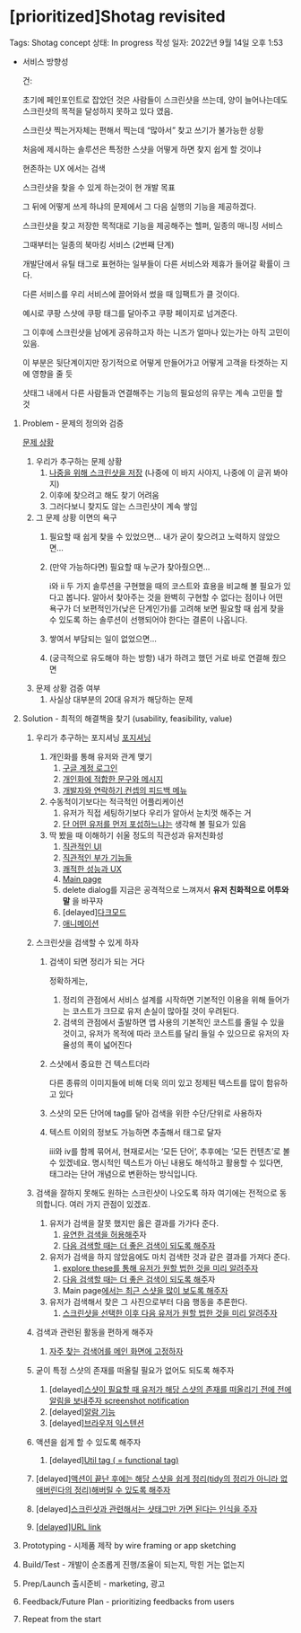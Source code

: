 # [prioritized]Shotag revisited

Tags: Shotag concept
상태: In progress
작성 일자: 2022년 9월 14일 오후 1:53

- 서비스 방향성
    
    건: 
    
    초기에 페인포인트로 잡았던 것은 사람들이 스크린샷을 쓰는데, 양이 늘어나는데도 스크린샷의 목적을 달성하지 못하고 있다 였음.
    
    스크린샷 찍는거자체는 편해서 찍는데 “많아서” 찾고 쓰기가 불가능한 상황
    
    처음에 제시하는 솔루션은 특정한 스샷을 어떻게 하면 찾지 쉽게 할 것이냐
    
    현존하는 UX 에서는 검색
    
    스크린샷을 찾을 수 있게 하는것이 현 개발 목표
    
    그 뒤에 어떻게 쓰게 하냐의 문제에서 그 다음 실행의 기능을 제공하겠다. 
    
    스크린샷을 찾고 저장한 목적대로 기능을 제공해주는 헬퍼, 일종의 매니징 서비스
    
    그때부터는 일종의 북마킹 서비스 (2번째 단계)
    
    개발단에서 유틸 태그로 표현하는 일부들이 다른 서비스와 제휴가 들어갈 확률이 크다. 
    
    다른 서비스를 우리 서비스에 끌어와서 썼을 때 임팩트가 클 것이다.
    
    예시로 쿠팡 스샷에 쿠팡 태그를 달아주고 쿠팡 페이지로 넘겨준다.
    
    그 이후에 스크린샷을 남에게 공유하고자 하는 니즈가 얼마나 있는가는 아직 고민이 있음.
    
    이 부분은 뒷단계이지만 장기적으로 어떻게 만들어가고 어떻게 고객을 타겟하는 지에 영향을 줄 듯
    
    샷태그 내에서 다른 사람들과 연결해주는 기능의 필요성의 유무는 계속 고민을 할 것
    

1. Problem - 문제의 정의와 검증
    
     [문제 상황](%E1%84%86%E1%85%AE%E1%86%AB%E1%84%8C%E1%85%A6%20%E1%84%89%E1%85%A1%E1%86%BC%E1%84%92%E1%85%AA%E1%86%BC%20993aa85ca72d4f2b81d5f8e71b5aa2d3.md) 
    
    1. 우리가 추구하는 문제 상황
        1. [나중을 위해 스크린샷을 저장](%E1%84%86%E1%85%AE%E1%86%AB%E1%84%8C%E1%85%A6%20%E1%84%89%E1%85%A1%E1%86%BC%E1%84%92%E1%85%AA%E1%86%BC%20993aa85ca72d4f2b81d5f8e71b5aa2d3.md) (나중에 이 바지 사야지, 나중에 이 글귀 봐야지)
        2. 이후에 찾으려고 해도 찾기 어려움
        3. 그러다보니 찾지도 않는 스크린샷이 계속 쌓임
    2. 그 문제 상황 이면의 욕구
        1. 필요할 때 쉽게 찾을 수 있었으면…  내가 굳이 찾으려고 노력하지 않았으면…
        2. (만약 가능하다면) 필요할 때 누군가 찾아줬으면…
            
            i와 ii 두 가지 솔루션을 구현했을 때의 코스트와 효용을 비교해 볼 필요가 있다고 봅니다. 알아서 찾아주는 것을 완벽히 구현할 수 없다는 점이나 어떤 욕구가 더 보편적인가(낮은 단계인가)를 고려해 보면 필요할 때 쉽게 찾을 수 있도록 하는 솔루션이 선행되어야 한다는 결론이 나옵니다.
            
        3. 쌓여서 부담되는 일이 없었으면…
        4. (궁극적으로 유도해야 하는 방항) 내가 하려고 했던 거로 바로 연결해 줬으면
    3. 문제 상황 검증 여부
        1. 사실상 대부분의 20대 유저가 해당하는 문제
    
2. Solution - 최적의 해결책을 찾기 (usability, feasibility, value)
    1. 우리가 추구하는 포지셔닝 [포지셔닝](%E1%84%91%E1%85%A9%E1%84%8C%E1%85%B5%E1%84%89%E1%85%A7%E1%84%82%E1%85%B5%E1%86%BC%20e49fd656b47c4b57893039727ec2bf06.md) 
        1. 개인화를 통해 유저와 관계 맺기
            1. [구글 계정 로그인](%E1%84%80%E1%85%AE%E1%84%80%E1%85%B3%E1%86%AF%20%E1%84%80%E1%85%A8%E1%84%8C%E1%85%A5%E1%86%BC%20%E1%84%85%E1%85%A9%E1%84%80%E1%85%B3%E1%84%8B%E1%85%B5%E1%86%AB%209a42740a96674501b0285619c6923626.md)
            2. [개인화에 적합한 문구와 메시지](%E1%84%80%E1%85%A2%E1%84%8B%E1%85%B5%E1%86%AB%E1%84%92%E1%85%AA%E1%84%8B%E1%85%A6%20%E1%84%8C%E1%85%A5%E1%86%A8%E1%84%92%E1%85%A1%E1%86%B8%E1%84%92%E1%85%A1%E1%86%AB%20%E1%84%86%E1%85%AE%E1%86%AB%E1%84%80%E1%85%AE%E1%84%8B%E1%85%AA%20%E1%84%86%E1%85%A6%E1%84%89%E1%85%B5%E1%84%8C%E1%85%B5%20dd149af5e5d546428ed6a42b49ecaf05.md)
            3. [개발자와 연락하기 컨셉의 피드백 메뉴](%E1%84%80%E1%85%A2%E1%84%87%E1%85%A1%E1%86%AF%E1%84%8C%E1%85%A1%E1%84%8B%E1%85%AA%20%E1%84%8B%E1%85%A7%E1%86%AB%E1%84%85%E1%85%A1%E1%86%A8%E1%84%92%E1%85%A1%E1%84%80%E1%85%B5%20%E1%84%8F%E1%85%A5%E1%86%AB%E1%84%89%E1%85%A6%E1%86%B8%E1%84%8B%E1%85%B4%20%E1%84%91%E1%85%B5%E1%84%83%E1%85%B3%E1%84%87%E1%85%A2%E1%86%A8%20%E1%84%86%E1%85%A6%E1%84%82%E1%85%B2%20e7aada122e42450d92b6741b9e1445d2.md)
        2. 수동적이기보다는 적극적인 어플리케이션
            1. 유저가 직접 세팅하기보다 우리가 알아서 눈치껏 해주는 거
            2. [단 어떤 유저를 먼저 포섭하느냐는](%E1%84%89%E1%85%AE%E1%84%92%E1%85%AA%E1%86%A8%E1%84%8E%E1%85%A6%E1%84%8C%E1%85%B3%E1%86%BC%20&%20product%20life%20cycle%20e77d701dbcc44dcbbbec0a62786c5108.md) 생각해 볼 필요가 있음
        3. 딱 봤을 때 이해하기 쉬울 정도의 직관성과 유저친화성
            1. [직관적인 UI](%E1%84%8C%E1%85%B5%E1%86%A8%E1%84%80%E1%85%AA%E1%86%AB%E1%84%8C%E1%85%A5%E1%86%A8%E1%84%8B%E1%85%B5%E1%84%80%E1%85%A9%20%E1%84%90%E1%85%A9%E1%86%BC%E1%84%8B%E1%85%B5%E1%86%AF%E1%84%89%E1%85%A5%E1%86%BC%20%E1%84%8B%E1%85%B5%E1%86%BB%E1%84%82%E1%85%B3%E1%86%AB%20UI%20cd3ea4e985c448b1b1e5d54d5a12074a.md)
            2. [직관적인 부가 기능들](%E1%84%8C%E1%85%B5%E1%86%A8%E1%84%80%E1%85%AA%E1%86%AB%E1%84%8C%E1%85%A5%E1%86%A8%E1%84%8B%E1%85%B5%E1%86%AB%20%E1%84%87%E1%85%AE%E1%84%80%E1%85%A1%20%E1%84%80%E1%85%B5%E1%84%82%E1%85%B3%E1%86%BC%E1%84%83%E1%85%B3%E1%86%AF%2032502030c2544c03bcd208bf6c7b2495.md)
            3. [쾌적한 성능과 UX](%E1%84%8F%E1%85%AB%E1%84%8C%E1%85%A5%E1%86%A8%E1%84%92%E1%85%A1%E1%86%AB%20%E1%84%89%E1%85%A5%E1%86%BC%E1%84%82%E1%85%B3%E1%86%BC%E1%84%80%E1%85%AA%20UX%202afbd38c65344ad1b1d0e4a7a4d1116e.md)
            4. [Main page](Main%20page%2017efaa35856849938c96bb1c63445a07.md)
            5. delete dialog를 지금은 공격적으로 느껴져서 **유저 친화적으로 어투와 말**
            을 바꾸자
            6. [delayed][다크모드](%5Bdelayed%5D%E1%84%83%E1%85%A1%E1%84%8F%E1%85%B3%E1%84%90%E1%85%A6%E1%84%86%E1%85%A1%202d4d4fb47b0c446a97178e3d79340dd2.md)
            7. [애니메이션](%E1%84%8B%E1%85%A2%E1%84%82%E1%85%B5%E1%84%86%E1%85%A6%E1%84%8B%E1%85%B5%E1%84%89%E1%85%A7%E1%86%AB%20cc16adaf2cd04582b5d2b08b5ed47b8b.md)
    2. 스크린샷을 검색할 수 있게 하자
        1. 검색이 되면 정리가 되는 거다
            
            정확하게는,
            1. 정리의 관점에서 서비스 설계를 시작하면 기본적인 이용을 위해 들어가는 코스트가 크므로 유저 손실이 많아질 것이 우려된다.
            2. 검색의 관점에서 출발하면 앱 사용의 기본적인 코스트를 줄일 수 있을 것이고, 유저가 목적에 따라 코스트를 달리 들일 수 있으므로 유저의 자율성의 폭이 넓어진다
            
        2. 스샷에서 중요한 건 텍스트더라
            
            다른 종류의 이미지들에 비해 더욱 의미 있고 정제된 텍스트를 많이 함유하고 있다
            
        3. 스샷의 모든 단어에 tag를 달아 검색을 위한 수단/단위로 사용하자
        4. 텍스트 이외의 정보도 가능하면 추출해서 태그로 달자
            
            iii와 iv를 함께 묶어서, 현재로서는 ‘모든 단어’, 추후에는 ‘모든 컨텐츠’로 볼 수 있겠네요. 명시적인 텍스트가 아닌 내용도 해석하고 활용할 수 있다면, 태그라는 단어 개념으로 변환하는 방식입니다.
            
    3. 검색을 잘하지 못해도 원하는 스크린샷이 나오도록 하자
    여기에는 전적으로 동의합니다. 여러 가지 관점이 있겠죠.
        1. 유저가 검색을 잘못 했지만 옳은 결과를 가가다 준다.
            1. [유연한 검색을 허용해주](%E1%84%8B%E1%85%B2%E1%84%8B%E1%85%A7%E1%86%AB%E1%84%92%E1%85%A1%E1%86%AB%20%E1%84%80%E1%85%A5%E1%86%B7%E1%84%89%E1%85%A2%E1%86%A8%202991dd85ca4e4883b568f926c8edc0b3.md)자
            2. [다음 검색할 때는 더 좋은 검색이 되도록 해주자](%E1%84%83%E1%85%A1%E1%84%8B%E1%85%B3%E1%86%B7%20%E1%84%80%E1%85%A5%E1%86%B7%E1%84%89%E1%85%A2%E1%86%A8%E1%84%92%E1%85%A1%E1%86%AF%20%E1%84%84%E1%85%A2%E1%84%82%E1%85%B3%E1%86%AB%20%E1%84%83%E1%85%A5%20%E1%84%8C%E1%85%A9%E1%87%82%E1%84%8B%E1%85%B3%E1%86%AB%20%E1%84%80%E1%85%A5%E1%86%B7%E1%84%89%E1%85%A2%E1%86%A8%E1%84%8B%E1%85%B5%20%E1%84%83%E1%85%AC%E1%84%83%E1%85%A9%E1%84%85%E1%85%A9%E1%86%A8%20%E1%84%92%20a2d0e778f1254c448ac29a8c822ef9f0.md)
        2. 유저가 검색을 하지 않았음에도 마치 검색한 것과 같은 결과를 가져다 준다.
            1. [explore these를 통해 유저가 원할 법한 것을 미리 알려주자](Explore%20these!%20menu%2039524f913d344ea5a06a7627eef6ed55.md)
            2. [다음 검색할 때는 더 좋은 검색이 되도록 해주](%E1%84%83%E1%85%A1%E1%84%8B%E1%85%B3%E1%86%B7%20%E1%84%80%E1%85%A5%E1%86%B7%E1%84%89%E1%85%A2%E1%86%A8%E1%84%92%E1%85%A1%E1%86%AF%20%E1%84%84%E1%85%A2%E1%84%82%E1%85%B3%E1%86%AB%20%E1%84%83%E1%85%A5%20%E1%84%8C%E1%85%A9%E1%87%82%E1%84%8B%E1%85%B3%E1%86%AB%20%E1%84%80%E1%85%A5%E1%86%B7%E1%84%89%E1%85%A2%E1%86%A8%E1%84%8B%E1%85%B5%20%E1%84%83%E1%85%AC%E1%84%83%E1%85%A9%E1%84%85%E1%85%A9%E1%86%A8%20%E1%84%92%20a2d0e778f1254c448ac29a8c822ef9f0.md)자
            3. Main page[에서는 최근 스샷을 많이 보도록 해주자](Main%20page%2017efaa35856849938c96bb1c63445a07.md)
        3. 유저가 검색해서 찾은 그 사진으로부터 다음 행동을 추론한다.
            1. [스크린샷을 선택한 이후 다음 유저가 원할 법한 것을 미리 알려주자](%E1%84%89%E1%85%B3%E1%84%8F%E1%85%B3%E1%84%85%E1%85%B5%E1%86%AB%E1%84%89%E1%85%A3%E1%86%BA%E1%84%8B%E1%85%B3%E1%86%AF%20%E1%84%89%E1%85%A5%E1%86%AB%E1%84%90%E1%85%A2%E1%86%A8%E1%84%92%E1%85%A1%E1%86%AB%20%E1%84%8B%E1%85%B5%E1%84%92%E1%85%AE%20%E1%84%83%E1%85%A1%E1%84%8B%E1%85%B3%E1%86%B7%20%E1%84%8B%E1%85%B2%E1%84%8C%E1%85%A5%E1%84%80%E1%85%A1%20%E1%84%8B%E1%85%AF%E1%86%AB%E1%84%92%E1%85%A1%E1%86%AF%20%E1%84%87%205bad498fbb2a444eb62775bd07f30c45.md)
    4. 검색과 관련된 활동을 편하게 해주자
        1. [자주 찾는 검색어를 메인 화면에 고정하자](%E1%84%8C%E1%85%A1%E1%84%8C%E1%85%AE%20%E1%84%8E%E1%85%A1%E1%86%BD%E1%84%82%E1%85%B3%E1%86%AB%20%E1%84%80%E1%85%A5%E1%86%B7%E1%84%89%E1%85%A2%E1%86%A8%E1%84%8B%E1%85%A5%E1%84%85%E1%85%B3%E1%86%AF%20%E1%84%86%E1%85%A6%E1%84%8B%E1%85%B5%E1%86%AB%20%E1%84%92%E1%85%AA%E1%84%86%E1%85%A7%E1%86%AB%E1%84%8B%E1%85%A6%20%E1%84%80%E1%85%A9%E1%84%8C%E1%85%A5%E1%86%BC%E1%84%92%E1%85%A1%E1%84%8C%E1%85%A1%2076d000bec3fc437d9dfd12ec83597d1a.md)
    5. 굳이 특정 스샷의 존재를 떠올릴 필요가 없어도 되도록 해주자
        1. [delayed][스샷이 필요할 때 유저가 해당 스샷의 존재를 떠올리기 전에 전에 알림을 보내주자 screenshot notification](%5Bdelayed%5D%E1%84%89%E1%85%B3%E1%84%89%E1%85%A3%E1%86%BA%E1%84%8B%E1%85%B5%20%E1%84%91%E1%85%B5%E1%86%AF%E1%84%8B%E1%85%AD%E1%84%92%E1%85%A1%E1%86%AF%20%E1%84%84%E1%85%A2%20%E1%84%8B%E1%85%B2%E1%84%8C%E1%85%A5%E1%84%80%E1%85%A1%20%E1%84%92%E1%85%A2%E1%84%83%E1%85%A1%E1%86%BC%20%E1%84%89%E1%85%B3%E1%84%89%E1%85%A3%E1%86%BA%E1%84%8B%E1%85%B3%E1%86%AF%20454b777864484a759361bdb50fd6dc64.md)
        2. [delayed][알람 기능](%5Bdelayed%5D%E1%84%8B%E1%85%A1%E1%86%AF%E1%84%85%E1%85%A1%E1%86%B7%20%E1%84%80%E1%85%B5%E1%84%82%E1%85%B3%E1%86%BC%2019eff37dd1be416f906cf86cfa679509.md)
        3. [delayed][브라우저 익스텐션](%5Bdelayed%5D%E1%84%87%E1%85%B3%E1%84%85%E1%85%A1%E1%84%8B%E1%85%AE%E1%84%8C%E1%85%A5%20%E1%84%8B%E1%85%B5%E1%86%A8%E1%84%89%E1%85%B3%E1%84%90%E1%85%A6%E1%86%AB%E1%84%89%E1%85%A7%E1%86%AB%20abfebf5955e849b59b0dda8ce35a630a.md)
    6. 액션을 쉽게 할 수 있도록 해주자
        1. [delayed][Util tag ( = functional tag)](%5Bdelayed%5DUtil%20tag%20(%20=%20functional%20tag)%205fbfa4a3e3d74d9fa7d06b86c6ed6f6a.md)
    7. [delayed][액션이 끝난 후에는 해당 스샷을 쉽게 정리(tidy의 정리가 아니라 없애버린다의 정리)해버릴 수 있도록 해주자](%5Bdelayed%5D%E1%84%8B%E1%85%A2%E1%86%A8%E1%84%89%E1%85%A7%E1%86%AB%E1%84%8B%E1%85%B5%20%E1%84%81%E1%85%B3%E1%87%80%E1%84%82%E1%85%A1%E1%86%AB%20%E1%84%92%E1%85%AE%E1%84%8B%E1%85%A6%E1%84%82%E1%85%B3%E1%86%AB%20%E1%84%92%E1%85%A2%E1%84%83%E1%85%A1%E1%86%BC%20%E1%84%89%E1%85%B3%E1%84%89%E1%85%A3%E1%86%BA%E1%84%8B%E1%85%B3%E1%86%AF%20%E1%84%89%E1%85%B1%20154b17bbdbef417395e2753feb5d9ae1.md)
    8. [delayed][스크린샷과 관련해서는 샷태그만 가면 된다는 인식을 주자](%5Bdelayed%5D%E1%84%89%E1%85%B3%E1%84%8F%E1%85%B3%E1%84%85%E1%85%B5%E1%86%AB%E1%84%89%E1%85%A3%E1%86%BA%E1%84%80%E1%85%AA%20%E1%84%80%E1%85%AA%E1%86%AB%E1%84%85%E1%85%A7%E1%86%AB%E1%84%92%E1%85%A2%E1%84%89%E1%85%A5%E1%84%82%E1%85%B3%E1%86%AB%20%E1%84%89%E1%85%A3%E1%86%BA%E1%84%90%E1%85%A2%E1%84%80%E1%85%B3%E1%84%86%E1%85%A1%E1%86%AB%20%E1%84%80%E1%85%A1%E1%84%86%20f1357898bcc34b02a026a003d567b772.md)
    9. [[delayed]URL link](%5Bdelayed%5DURL%20link%20136d8c9ba58344828bd013d74165f541.md)

1. Prototyping - 시제품 제작 by wire framing or app sketching
2. Build/Test - 개발이 순조롭게 진행/조율이 되는지, 막힌 거는 없는지
3. Prep/Launch 출시준비 - marketing, 광고
4. Feedback/Future Plan - prioritizing feedbacks from users
5. Repeat from the start